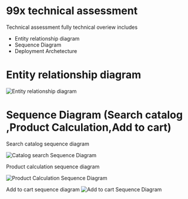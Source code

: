 # 99x technical assessment


Technical assessment fully technical overiew includes 

* Entity relationship diagram
* Sequence Diagram
* Deployment Archetecture


# Entity relationship diagram

![Entity relationship diagram](https://user-images.githubusercontent.com/47621741/119354393-ae112000-bcc1-11eb-9d03-eecb3b7b9bad.png)

# Sequence Diagram (Search catalog ,Product Calculation,Add to cart)

Search catalog sequence diagram

![Catalog search Sequence Diagram](https://user-images.githubusercontent.com/47621741/119354895-398ab100-bcc2-11eb-9c88-1f0a4885ba77.png)


Product calculation sequence diagram

![Product Calculation  Sequence Diagram](https://user-images.githubusercontent.com/47621741/119355446-e7965b00-bcc2-11eb-8580-0111dd37bf08.png)


Add to cart sequence diagram
![Add to cart Sequence Diagram](https://user-images.githubusercontent.com/47621741/119355868-612e4900-bcc3-11eb-9331-87df73338c61.png)

